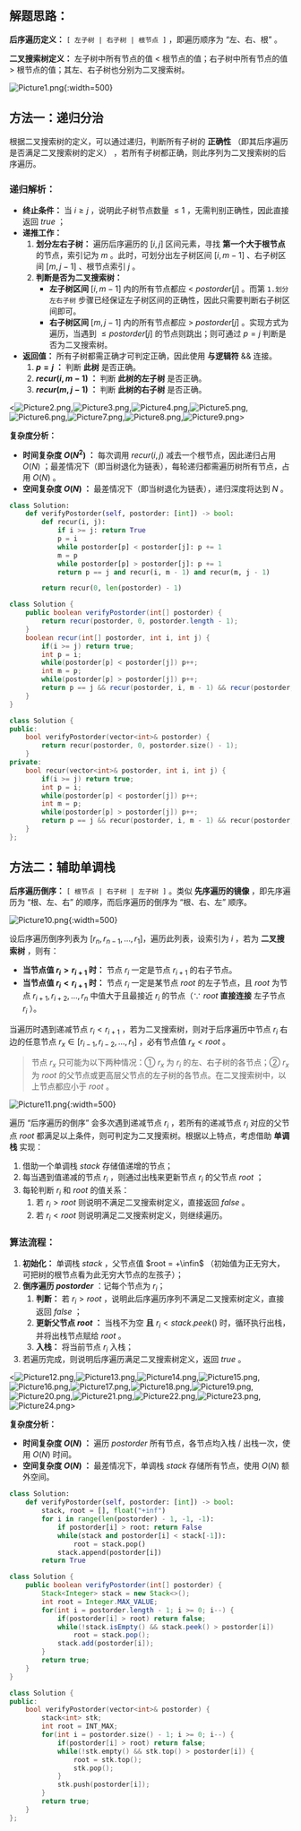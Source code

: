 ## 解题思路：

**后序遍历定义：** `[ 左子树 | 右子树 | 根节点 ]` ，即遍历顺序为 “左、右、根” 。

**二叉搜索树定义：** 左子树中所有节点的值 $<$ 根节点的值；右子树中所有节点的值 $>$ 根节点的值；其左、右子树也分别为二叉搜索树。

![Picture1.png](https://pic.leetcode-cn.com/1599753507-JrFBjm-Picture1.png){:width=500}

## 方法一：递归分治

根据二叉搜索树的定义，可以通过递归，判断所有子树的 **正确性** （即其后序遍历是否满足二叉搜索树的定义） ，若所有子树都正确，则此序列为二叉搜索树的后序遍历。

### 递归解析：

- **终止条件：** 当 $i \geq j$ ，说明此子树节点数量 $\leq 1$ ，无需判别正确性，因此直接返回 $true$ ；
- **递推工作：**
  1. **划分左右子树：** 遍历后序遍历的 $[i, j]$ 区间元素，寻找 **第一个大于根节点** 的节点，索引记为 $m$ 。此时，可划分出左子树区间 $[i,m-1]$ 、右子树区间 $[m, j - 1]$ 、根节点索引 $j$ 。
  2. **判断是否为二叉搜索树：**
     - **左子树区间** $[i, m - 1]$ 内的所有节点都应 $<$ $postorder[j]$ 。而第 `1.划分左右子树`  步骤已经保证左子树区间的正确性，因此只需要判断右子树区间即可。
     - **右子树区间** $[m, j-1]$ 内的所有节点都应 $>$ $postorder[j]$ 。实现方式为遍历，当遇到 $\leq postorder[j]$ 的节点则跳出；则可通过 $p = j$ 判断是否为二叉搜索树。
- **返回值：** 所有子树都需正确才可判定正确，因此使用 **与逻辑符** $\&\&$ 连接。
  1. **$p = j$ ：** 判断 **此树** 是否正确。
  2. **$recur(i, m - 1)$ ：** 判断 **此树的左子树** 是否正确。
  3. **$recur(m, j - 1)$ ：** 判断 **此树的右子树** 是否正确。

<![Picture2.png](https://pic.leetcode-cn.com/1599753507-XspWrm-Picture2.png),![Picture3.png](https://pic.leetcode-cn.com/1599753507-zCqwnA-Picture3.png),![Picture4.png](https://pic.leetcode-cn.com/1599753507-YNXiie-Picture4.png),![Picture5.png](https://pic.leetcode-cn.com/1599753507-uRRdpj-Picture5.png),![Picture6.png](https://pic.leetcode-cn.com/1599753507-wTKbiX-Picture6.png),![Picture7.png](https://pic.leetcode-cn.com/1599753507-MTcDOX-Picture7.png),![Picture8.png](https://pic.leetcode-cn.com/1599753507-DHkXTP-Picture8.png),![Picture9.png](https://pic.leetcode-cn.com/1599753507-TyHQkm-Picture9.png)>

**复杂度分析：**

- **时间复杂度 $O(N^2)$ ：** 每次调用 $recur(i,j)$ 减去一个根节点，因此递归占用 $O(N)$ ；最差情况下（即当树退化为链表），每轮递归都需遍历树所有节点，占用 $O(N)$ 。
- **空间复杂度 $O(N)$ ：** 最差情况下（即当树退化为链表），递归深度将达到 $N$ 。

```Python []
class Solution:
    def verifyPostorder(self, postorder: [int]) -> bool:
        def recur(i, j):
            if i >= j: return True
            p = i
            while postorder[p] < postorder[j]: p += 1
            m = p
            while postorder[p] > postorder[j]: p += 1
            return p == j and recur(i, m - 1) and recur(m, j - 1)

        return recur(0, len(postorder) - 1)
```

```Java []
class Solution {
    public boolean verifyPostorder(int[] postorder) {
        return recur(postorder, 0, postorder.length - 1);
    }
    boolean recur(int[] postorder, int i, int j) {
        if(i >= j) return true;
        int p = i;
        while(postorder[p] < postorder[j]) p++;
        int m = p;
        while(postorder[p] > postorder[j]) p++;
        return p == j && recur(postorder, i, m - 1) && recur(postorder, m, j - 1);
    }
}
```

```C++ []
class Solution {
public:
    bool verifyPostorder(vector<int>& postorder) {
        return recur(postorder, 0, postorder.size() - 1);
    }
private:
    bool recur(vector<int>& postorder, int i, int j) {
        if(i >= j) return true;
        int p = i;
        while(postorder[p] < postorder[j]) p++;
        int m = p;
        while(postorder[p] > postorder[j]) p++;
        return p == j && recur(postorder, i, m - 1) && recur(postorder, m, j - 1);
    }
};
```

## 方法二：辅助单调栈

**后序遍历倒序：** `[ 根节点 | 右子树 | 左子树 ]` 。类似 **先序遍历的镜像** ，即先序遍历为 “根、左、右” 的顺序，而后序遍历的倒序为 “根、右、左” 顺序。

![Picture10.png](https://pic.leetcode-cn.com/1599753507-KaeaWl-Picture10.png){:width=500}

设后序遍历倒序列表为 $[r_{n}, r_{n-1},...,r_1]$，遍历此列表，设索引为 $i$ ，若为 **二叉搜索树** ，则有：

- **当节点值 $r_i > r_{i+1}$ 时：** 节点 $r_i$ 一定是节点 $r_{i+1}$ 的右子节点。
- **当节点值 $r_i < r_{i+1}$ 时：** 节点 $r_i$ 一定是某节点 $root$ 的左子节点，且 $root$ 为节点 $r_{i+1}, r_{i+2},..., r_{n}$ 中值大于且最接近 $r_i$ 的节点（∵ $root$ **直接连接** 左子节点 $r_i$ ）。

当遍历时遇到递减节点 $r_i < r_{i+1}$ ，若为二叉搜索树，则对于后序遍历中节点 $r_i$ 右边的任意节点 $r_x \in [r_{i-1}, r_{i-2}, ..., r_1]$ ，必有节点值 $r_x < root$ 。

> 节点 $r_x$ 只可能为以下两种情况：① $r_x$ 为 $r_i$ 的左、右子树的各节点；② $r_x$ 为 $root$ 的父节点或更高层父节点的左子树的各节点。在二叉搜索树中，以上节点都应小于 $root$ 。

![Picture11.png](https://pic.leetcode-cn.com/1599753507-mgqkoF-Picture11.png){:width=500}

遍历 “后序遍历的倒序” 会多次遇到递减节点 $r_i$ ，若所有的递减节点 $r_i$ 对应的父节点 $root$ 都满足以上条件，则可判定为二叉搜索树。根据以上特点，考虑借助 **单调栈** 实现：

1. 借助一个单调栈 $stack$ 存储值递增的节点；
2. 每当遇到值递减的节点 $r_i$ ，则通过出栈来更新节点 $r_i$ 的父节点 $root$ ；
3. 每轮判断 $r_i$ 和 $root$  的值关系：
    1. 若 $r_i > root$ 则说明不满足二叉搜索树定义，直接返回 $false$ 。
    2. 若 $r_i < root$ 则说明满足二叉搜索树定义，则继续遍历。

### 算法流程：

1. **初始化：** 单调栈 $stack$ ，父节点值 $root = +\infin$ （初始值为正无穷大，可把树的根节点看为此无穷大节点的左孩子）；
2. **倒序遍历 $postorder$** ：记每个节点为 $r_i$；
   1. **判断：** 若 $r_i>root$ ，说明此后序遍历序列不满足二叉搜索树定义，直接返回 $false$ ；
   2. **更新父节点 $root$ ：** 当栈不为空 **且** $r_i<stack.peek()$ 时，循环执行出栈，并将出栈节点赋给 $root$ 。
   3. **入栈：** 将当前节点 $r_i$ 入栈；
3. 若遍历完成，则说明后序遍历满足二叉搜索树定义，返回 $true$ 。

<![Picture12.png](https://pic.leetcode-cn.com/1599753507-RNJMua-Picture12.png),![Picture13.png](https://pic.leetcode-cn.com/1599753507-vEzTsr-Picture13.png),![Picture14.png](https://pic.leetcode-cn.com/1599753507-bKuQFg-Picture14.png),![Picture15.png](https://pic.leetcode-cn.com/1599753507-teTCOf-Picture15.png),![Picture16.png](https://pic.leetcode-cn.com/1599753507-dMUcJm-Picture16.png),![Picture17.png](https://pic.leetcode-cn.com/1599753507-LmdXnR-Picture17.png),![Picture18.png](https://pic.leetcode-cn.com/1599753507-xxTcgK-Picture18.png),![Picture19.png](https://pic.leetcode-cn.com/1599753507-yhkHOi-Picture19.png),![Picture20.png](https://pic.leetcode-cn.com/1599753507-wDSNSr-Picture20.png),![Picture21.png](https://pic.leetcode-cn.com/1599753507-ZQXapk-Picture21.png),![Picture22.png](https://pic.leetcode-cn.com/1599753507-rNdjQT-Picture22.png),![Picture23.png](https://pic.leetcode-cn.com/1599753507-VDeZeK-Picture23.png),![Picture24.png](https://pic.leetcode-cn.com/1599753507-QfiHaw-Picture24.png)>

**复杂度分析：**

- **时间复杂度 $O(N)$ ：** 遍历  $postorder$ 所有节点，各节点均入栈 / 出栈一次，使用 $O(N)$ 时间。
- **空间复杂度 $O(N)$ ：** 最差情况下，单调栈 $stack$ 存储所有节点，使用 $O(N)$ 额外空间。

```Python []
class Solution:
    def verifyPostorder(self, postorder: [int]) -> bool:
        stack, root = [], float("+inf")
        for i in range(len(postorder) - 1, -1, -1):
            if postorder[i] > root: return False
            while(stack and postorder[i] < stack[-1]):
                root = stack.pop()
            stack.append(postorder[i])
        return True
```

```Java []
class Solution {
    public boolean verifyPostorder(int[] postorder) {
        Stack<Integer> stack = new Stack<>();
        int root = Integer.MAX_VALUE;
        for(int i = postorder.length - 1; i >= 0; i--) {
            if(postorder[i] > root) return false;
            while(!stack.isEmpty() && stack.peek() > postorder[i])
                root = stack.pop();
            stack.add(postorder[i]);
        }
        return true;
    }
}
```

```C++ []
class Solution {
public:
    bool verifyPostorder(vector<int>& postorder) {
        stack<int> stk;
        int root = INT_MAX;
        for(int i = postorder.size() - 1; i >= 0; i--) {
            if(postorder[i] > root) return false;
            while(!stk.empty() && stk.top() > postorder[i]) {
                root = stk.top();
                stk.pop();
            }
            stk.push(postorder[i]);
        }
        return true;
    }
};
```
